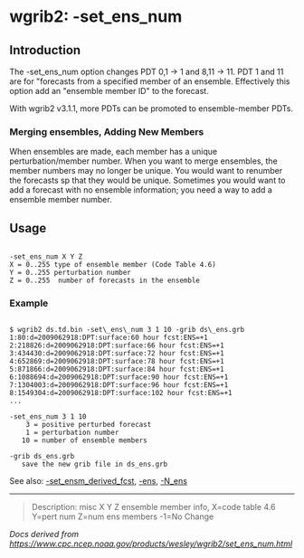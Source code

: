 # wgrib2: -set_ens_num

## Introduction

The -set_ens_num option changes PDT 0,1 -> 1 and
8,11 -> 11. PDT 1 and 11 are for "forecasts from a specified member of an ensemble.
Effectively this option add an "ensemble member ID" to the forecast.

With wgrib2 v3.1.1, more PDTs can be promoted to ensemble-member PDTs.

### Merging ensembles, Adding New Members

When ensembles are made, each member has a unique perturbation/member
number. When you want to merge ensembles, the member numbers
may no longer be unique. You would want to renumber the forecasts
sp that they would be unique. Sometimes you would want to add a forecast
with no ensemble information; you need a way to add a ensemble member number.

## Usage

```

-set_ens_num X Y Z
X = 0..255 type of ensemble member (Code Table 4.6)
Y = 0..255 perturbation number
Z = 0..255  number of forecasts in the ensemble

```

### Example

```

$ wgrib2 ds.td.bin -set\_ens\_num 3 1 10 -grib ds\_ens.grb
1:80:d=2009062918:DPT:surface:60 hour fcst:ENS=+1
2:218826:d=2009062918:DPT:surface:66 hour fcst:ENS=+1
3:434430:d=2009062918:DPT:surface:72 hour fcst:ENS=+1
4:652869:d=2009062918:DPT:surface:78 hour fcst:ENS=+1
5:871866:d=2009062918:DPT:surface:84 hour fcst:ENS=+1
6:1088694:d=2009062918:DPT:surface:90 hour fcst:ENS=+1
7:1304003:d=2009062918:DPT:surface:96 hour fcst:ENS=+1
8:1549304:d=2009062918:DPT:surface:102 hour fcst:ENS=+1
...

-set_ens_num 3 1 10
    3 = positive perturbed forecast
    1 = perturbation number
   10 = number of ensemble members

-grib ds_ens.grb
   save the new grib file in ds_ens.grb

```

See also:
[-set_ensm_derived_fcst](set_ensm_derived_fcst.html),
[-ens](ens.html),
[-N_ens](N_ens.html)

---

> Description: misc X Y Z ensemble member info, X=code table 4.6 Y=pert num Z=num ens members -1=No Change

_Docs derived from <https://www.cpc.ncep.noaa.gov/products/wesley/wgrib2/set_ens_num.html>_
